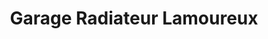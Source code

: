 ---
title: "Garage Radiateur Lamoureux"
url: /sainte-adele/garage-radiateur-lamoureux/
shop: car repair
---